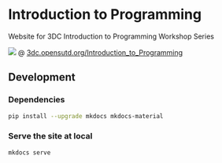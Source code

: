 # Introduction to Programming

Website for 3DC Introduction to Programming Workshop Series

![](https://github.com/3DCdsc/Introduction_to_Programming/workflows/Deploy/badge.svg?branch=main) @ [3dc.opensutd.org/Introduction_to_Programming](https://3dc.opensutd.org/Introduction_to_Programming/)

## Development 

### Dependencies

```bash
pip install --upgrade mkdocs mkdocs-material
```

### Serve the site at local

```bash
mkdocs serve
```
